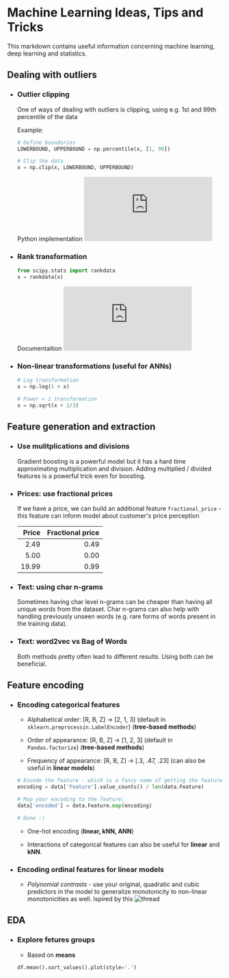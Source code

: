 # Machine Learning Ideas, Tips and Tricks

  This markdown contains useful information concerning machine learning, deep learning and statistics.
  
  
## Dealing with outliers 

* ### Outlier clipping

  One of ways of dealing with outliers is clipping, using e.g. 1st and 99th percentile of the data
  
  Example:
  
  ```python 
  # Define boundaries
  LOWERBOUND, UPPERBOUND = np.percentile(x, [1, 99])
  
  # Clip the data
  x = np.clip(x, LOWERBOUND, UPPERBOUND)
  ```
  
  Python implementation ![here](https://github.com/AlxndrMlk/dataScienceHelpers/blob/master/percent_clipper.py)
  
  
  
* ### Rank transformation

  ```python
  from scipy.stats import rankdata
  x = rankdata(x)
  ```
  
  Documentaition ![here](https://docs.scipy.org/doc/scipy-0.16.0/reference/generated/scipy.stats.rankdata.html)
  
  
  
* ### Non-linear transformations (useful for ANNs)
  
  ```python
  # Log transformation
  x = np.log(1 + x)
  ```
  
  ```python
  # Power < 1 transformation
  x = np.sqrt(x + 2/3)
  ```
  
## Feature generation and extraction

* ### Use mulitplications and divisions  

  Gradient boosting is a powerful model but it has a hard time approximating multiplication and division. Adding multiplied / divided features is a powerful trick even for boosting.
  
* ### Prices: use fractional prices

  If we have a price, we can build an additional feature `fractional_price` - this feature can inform model about customer's price perception
  
  | Price         | Fractional price |
  | -------------:|-----------------:|
  | 2.49          | 0.49      |
  | 5.00          | 0.00      |  
  | 19.99         | 0.99      |   
  
* ### Text: using char n-grams
  
  Sometimes having char level n-grams can be cheaper than having all unique words from the dataset. Char n-grams can also help with handling previously unseen words (e.g. rare forms of words present in the training data).
  
* ### Text: word2vec vs Bag of Words

  Both methods pretty often lead to different results. Using both can be beneficial.
  
## Feature encoding

* ### Encoding categorical features

  * Alphabetical order: [R, B, Z] -> [2, 1, 3] (default in `sklearn.preprocessin.LabelEncoder`) (**tree-based methods**)

  * Order of appearance: [R, B, Z] -> [1, 2, 3] (default in `Pandas.factorize`) (**tree-based methods**)
  
  * Frequency of appearance: [R, B, Z] -> [.3, .47, .23] (can also be useful in **linear models**)
  
  ```python
  # Encode the feature - which is a fancy name of getting the feature's frequencies:
  encoding = data['Feature'].value_counts() / len(data.Feature)
  
  # Map your encoding to the feature:
  data['encoded'] = data.Feature.map(encoding)
  
  # Done :)
  ```
  
  * One-hot encoding (**linear, kNN, ANN**)
  
  * Interactions of categorical features 
  can also be useful for **linear** and **kNN**.
  
* ### Encoding ordinal features for linear models

  * *Polynomial contrasts* - use your original, quadratic and cubic predictors in the model to generalize monotonicity to non-linear monotonicities as well. Ispired by this ![thread](https://stats.stackexchange.com/questions/195246/how-to-handle-ordinal-categorical-variable-as-independent-variable) 
  
## EDA

* ### Explore fetures groups 

  * Based on **means**
  ```python
  df.mean().sort_values().plot(style='.')
  ```

